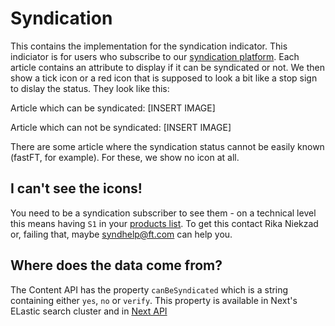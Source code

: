 # Syndication

This contains the implementation for the syndication indicator.  This indiciator is for users who subscribe to our [syndication platform](http://ftsyndication.com/).  Each article contains an attribute to display if it can be syndicated or not.  We then show a tick icon or a red icon that is supposed to look a bit like a stop sign to dislay the status.  They look like this:

Article which can be syndicated:
[INSERT IMAGE]

Article which can not be syndicated:
[INSERT IMAGE]

There are some article where the syndication status cannot be easily known (fastFT, for example).  For these, we show no icon at all.

## I can't see the icons!

You need to be a syndication subscriber to see them - on a technical level this means having `S1` in your [products list](https://session-next.ft.com/products).  To get this contact Rika Niekzad or, failing that, maybe syndhelp@ft.com can help you.

## Where does the data come from?
The Content API has the property `canBeSyndicated` which is a string containing either `yes`, `no` or `verify`.  This property is available in Next's ELastic search cluster and in [Next API](https://github.com/Financial-Times/next-api)

